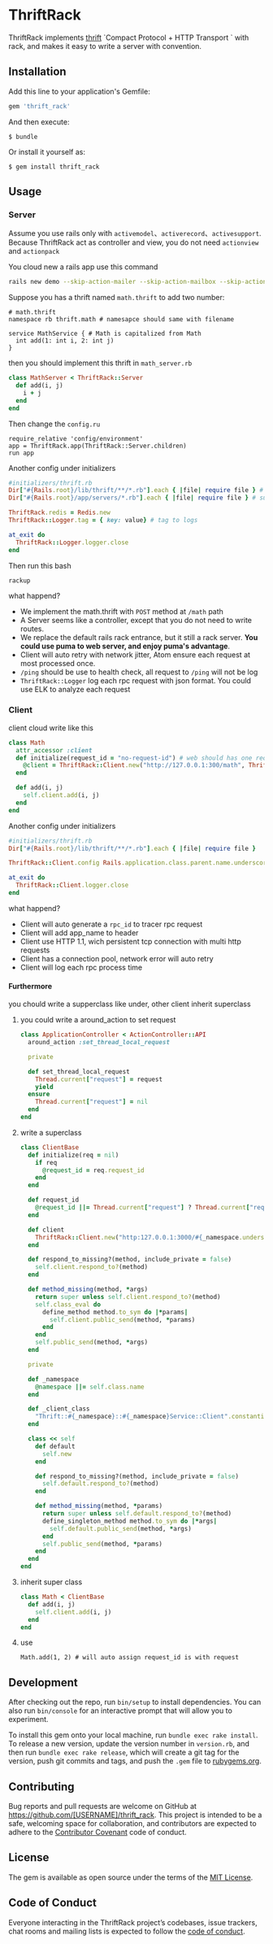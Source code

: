 # ThriftRack

ThriftRack implements [thrift]([https://thrift.apache.org](https://thrift.apache.org/)) `Compact Protocol + HTTP Transport ` with rack, and makes it easy to write a server with convention.

## Installation

Add this line to your application's Gemfile:

```ruby
gem 'thrift_rack'
```

And then execute:

    $ bundle

Or install it yourself as:

    $ gem install thrift_rack

## Usage

### Server

Assume  you use rails only with `activemodel`、`activerecord`、`activesupport`. Because ThriftRack act as controller and view, you do not need `actionview` and `actionpack`

You cloud new a rails app use this command

```bash
rails new demo --skip-action-mailer --skip-action-mailbox --skip-action-text --skip-active-record --skip-active-storage --skip-action-cable --skip-sprockets --skip-javascript --skip-turbolinks --skip-test --skip-system-test --skip-bootsnap --api --skip-webpack-install
```

Suppose you has a thrift named `math.thrift` to add two number:

```thrift
# math.thrift
namespace rb thrift.math # namesapce should same with filename

service MathService { # Math is capitalized from Math
  int add(1: int i, 2: int j)
}
```

then you should implement this thrift in `math_server.rb`

```ruby
class MathServer < ThriftRack::Server
  def add(i, j)
    i + j
  end
end
```

Then change the `config.ru`

```
require_relative 'config/environment'
app = ThriftRack.app(ThriftRack::Server.children)
run app
```

Another config under initializers

```ruby
#initializers/thrift.rb
Dir["#{Rails.root}/lib/thrift/**/*.rb"].each { |file| require file } # support generate thrift files under lib/thrift
Dir["#{Rails.root}/app/servers/*.rb"].each { |file| require file } # support servers under app/servers

ThriftRack.redis = Redis.new
ThriftRack::Logger.tag = { key: value} # tag to logs

at_exit do
  ThriftRack::Logger.logger.close
end
```

Then run this bash

```
rackup
```

what happend?

* We implement the math.thrift with `POST` method at `/math` path
* A Server seems like a controller, except that you do not need to write routes.
* We replace the default rails rack entrance, but it still a rack server. **You could use puma to web server, and enjoy puma's advantage**.
* Client will auto retry with network jitter, Atom ensure each request at most processed once.
* `/ping` should be use to health check, all request to `/ping` will not be log
* `ThriftRack::Logger` log each rpc request with json format. You could use ELK to analyze each request

### Client

client cloud write like this

```ruby
class Math
  attr_accessor :client
  def initialize(request_id = "no-request-id") # web should has one request_id
    @client = ThriftRack::Client.new("http://127.0.0.1:300/math", ThriftClientClass, request_id)
  end

  def add(i, j)
    self.client.add(i, j)
  end
end
```

Another config under initializers

```ruby
#initializers/thrift.rb
Dir["#{Rails.root}/lib/thrift/**/*.rb"].each { |file| require file }

ThriftRack::Client.config Rails.application.class.parent.name.underscore

at_exit do
  ThriftRack::Client.logger.close
end
```

what happend?

* Client will auto generate a `rpc_id` to tracer rpc request
* Client will add app_name to header
* Client use HTTP 1.1, wich persistent tcp connection with multi http requests
* Client has a connection pool, network error will auto retry
* Client will log each rpc process time

#### Furthermore

you chould write a supperclass like under, other client inherit superclass

1. you could write a around_action to set request

   ```ruby
   class ApplicationController < ActionController::API
     around_action :set_thread_local_request

     private

     def set_thread_local_request
       Thread.current["request"] = request
       yield
     ensure
       Thread.current["request"] = nil
     end
   end
   ```

2. write a superclass

   ```ruby
   class ClientBase
     def initialize(req = nil)
       if req
         @request_id = req.request_id
       end
     end

     def request_id
       @request_id ||= Thread.current["request"] ? Thread.current["request"].request_id : "no-request-id"
     end

     def client
       ThriftRack::Client.new("http:127.0.0.1:3000/#{_namespace.underscore}", _client_class, request_id)
     end

     def respond_to_missing?(method, include_private = false)
       self.client.respond_to?(method)
     end

     def method_missing(method, *args)
       return super unless self.client.respond_to?(method)
       self.class_eval do
         define_method method.to_sym do |*params|
           self.client.public_send(method, *params)
         end
       end
       self.public_send(method, *args)
     end

     private

     def _namespace
       @namespace ||= self.class.name
     end

     def _client_class
       "Thrift::#{_namespace}::#{_namespace}Service::Client".constantize
     end

     class << self
       def default
         self.new
       end

       def respond_to_missing?(method, include_private = false)
         self.default.respond_to?(method)
       end

       def method_missing(method, *params)
         return super unless self.default.respond_to?(method)
         define_singleton_method method.to_sym do |*args|
           self.default.public_send(method, *args)
         end
         self.public_send(method, *params)
       end
     end
   end
   ```

3. inherit super class

   ```ruby
   class Math < ClientBase
     def add(i, j)
       self.client.add(i, j)
     end
   end
   ```

4. use

   ```
   Math.add(1, 2) # will auto assign request_id is with request
   ```

## Development

After checking out the repo, run `bin/setup` to install dependencies. You can also run `bin/console` for an interactive prompt that will allow you to experiment.

To install this gem onto your local machine, run `bundle exec rake install`. To release a new version, update the version number in `version.rb`, and then run `bundle exec rake release`, which will create a git tag for the version, push git commits and tags, and push the `.gem` file to [rubygems.org](https://rubygems.org).

## Contributing

Bug reports and pull requests are welcome on GitHub at https://github.com/[USERNAME]/thrift_rack. This project is intended to be a safe, welcoming space for collaboration, and contributors are expected to adhere to the [Contributor Covenant](http://contributor-covenant.org) code of conduct.

## License

The gem is available as open source under the terms of the [MIT License](https://opensource.org/licenses/MIT).

## Code of Conduct

Everyone interacting in the ThriftRack project’s codebases, issue trackers, chat rooms and mailing lists is expected to follow the [code of conduct](https://github.com/[USERNAME]/thrift_rack/blob/master/CODE_OF_CONDUCT.md).

